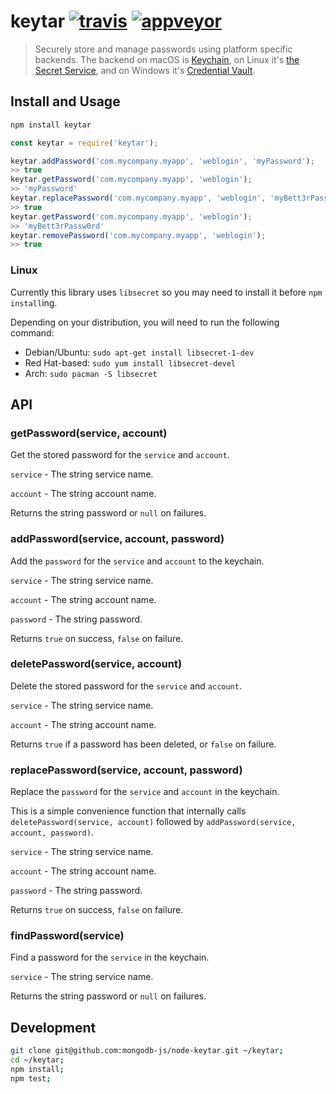 # keytar [![travis][travis_img]][travis_url] [![appveyor][appveyor_img]][appveyor_url]

> Securely store and manage passwords using platform specific backends. The backend on macOS is [Keychain][keychain], on Linux it's [the Secret Service][secret service], and on Windows it's [Credential Vault][credential vault].

## Install and Usage

```bash
npm install keytar
```

```javascript
const keytar = require('keytar');

keytar.addPassword('com.mycompany.myapp', 'weblogin', 'myPassword');
>> true
keytar.getPassword('com.mycompany.myapp', 'weblogin');
>> 'myPassword'
keytar.replacePassword('com.mycompany.myapp', 'weblogin', 'myBett3rPassw0rd');
>> true
keytar.getPassword('com.mycompany.myapp', 'weblogin');
>> 'myBett3rPassw0rd'
keytar.removePassword('com.mycompany.myapp', 'weblogin');
>> true
```

### Linux

Currently this library uses `libsecret` so you may need to install it before `npm install`ing.

Depending on your distribution, you will need to run the following command:

- Debian/Ubuntu: `sudo apt-get install libsecret-1-dev`
- Red Hat-based: `sudo yum install libsecret-devel`
- Arch: `sudo pacman -S libsecret`

## API

### getPassword(service, account)

Get the stored password for the `service` and `account`.

`service` - The string service name.

`account` - The string account name.

Returns the string password or `null` on failures.

### addPassword(service, account, password)

Add the `password` for the `service` and `account` to the keychain.

`service` - The string service name.

`account` - The string account name.

`password` - The string password.

Returns `true` on success, `false` on failure.

### deletePassword(service, account)

Delete the stored password for the `service` and `account`.

`service` - The string service name.

`account` - The string account name.

Returns `true` if a password has been deleted, or `false` on failure.

### replacePassword(service, account, password)

Replace the `password` for the `service` and `account` in the keychain.

This is a simple convenience function that internally calls
`deletePassword(service, account)` followed by
`addPassword(service, account, password)`.

`service` - The string service name.

`account` - The string account name.

`password` - The string password.

Returns `true` on success, `false` on failure.

### findPassword(service)

Find a password for the `service` in the keychain.

`service` - The string service name.

Returns the string password or `null` on failures.

## Development

```bash
git clone git@github.com:mongodb-js/node-keytar.git ~/keytar;
cd ~/keytar;
npm install;
npm test;
```

[travis_img]: https://travis-ci.org/mongodb-js/node-keytar.svg?branch=master
[travis_url]: https://travis-ci.org/mongodb-js/node-keytar
[appveyor_img]: https://ci.appveyor.com/api/projects/status/59d972f9yof17hjq?svg=true
[appveyor_url]: https://ci.appveyor.com/project/imlucas/node-keytar
[secret service]: https://developer.gnome.org/libsecret/unstable/SecretService.html
[keychain]: https://en.wikipedia.org/wiki/Keychain_(software)
[credential vault]: https://msdn.microsoft.com/en-us/library/windows/desktop/aa374792(v=vs.85).aspx
